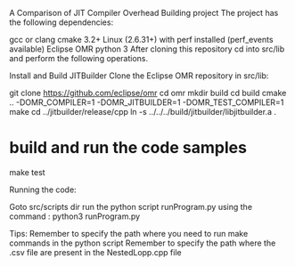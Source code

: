 A Comparison of JIT Compiler Overhead
Building project
The project has the following dependencies:

gcc or clang
cmake 3.2+
Linux (2.6.31+) with perf installed (perf_events available)
Eclipse OMR
python 3 
After cloning this repository cd into src/lib and perform the following operations.

Install and Build JITBuilder
Clone the Eclipse OMR repository in src/lib:

 git clone https://github.com/eclipse/omr
 cd omr
 mkdir build
 cd build
 cmake .. -DOMR_COMPILER=1 -DOMR_JITBUILDER=1 -DOMR_TEST_COMPILER=1
 make
 cd ../jitbuilder/release/cpp
 ln -s ../../../build/jitbuilder/libjitbuilder.a .


# build and run the code samples
 make test

Running the code:

Goto src/scripts dir
run the python script runProgram.py using the command : python3 runProgram.py

Tips:
Remember to specify the path where you need to run make commands in the python script
Remember to specify the path where the .csv file are present in the NestedLopp.cpp file

